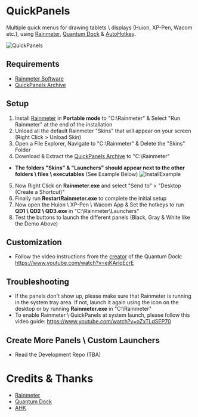 # QuickPanels

Multiple quick menus for drawing tablets \ displays (Huion, XP-Pen, Wacom etc.), using [Rainmeter](https://github.com/rainmeter/rainmeter), [Quantum Dock](https://github.com/nitesh-prasad/Quantum-Dock/) & [AutoHotkey](https://github.com/AutoHotkey/AutoHotkey).

![QuickPanels](https://github.com/acatone-git/QuickPanels/assets/67967964/6a95865e-30c5-4617-9f78-a06cb23dd81d)

## Requirements

- [Rainmeter Software](https://github.com/rainmeter/rainmeter/releases)
- [QuickPanels Archive](https://github.com/acatone-git/QuickPanels/releases)
 
## Setup

1. Install [Rainmeter](https://github.com/rainmeter/rainmeter/releases) in **Portable mode** to "C:\Rainmeter" & Select "Run Rainmeter" at the end of the installation 
2. Unload all the default Rainmeter "Skins" that will appear on your screen (Right Click > Unload Skin) 
3. Open a File Explorer, Navigate to "C:\Rainmeter" & Delete the "Skins" Folder
4. Download & Extract the [QuickPanels Archive](https://github.com/acatone-git/QuickPanels/releases) to "C:\Rainmeter"
- **The folders "Skins" & "Launchers" should appear next to the other folders \ files \ executables** (See Example Below) ![InstallExample](https://github.com/acatone-git/QuickPanels/assets/67967964/31879b61-ea45-4149-8e6f-0478bb95ecb7)
5. Now Right Click on **Rainmeter.exe**  and select "Send to" > "Desktop (Create a Shortcut)"
6. Finally run **RestartRainmeter.exe** to complete the initial setup
7. Now open the Huion \ XP-Pen \ Wacom App & Set the hotkeys to run **QD1 \ QD2 \ QD3.exe** in "C:\Rainmeter\Launchers"
8. Test the buttons to launch the different panels (Black, Gray & White like the Demo Above)

## Customization 

- Follow the video instructions from the [creator](https://github.com/nitesh-prasad) of the Quantum Dock: https://www.youtube.com/watch?v=ejKArlqEcrE

## Troubleshooting

- If the panels don't show up, please make sure that Rainmeter is running in the system tray area. If not, launch it again using the icon on the desktop or by running **Rainmeter.exe** in "C:\Rainmeter"
- To enable Rainmeter \ QuickPanels at system launch, please follow this video guide: https://www.youtube.com/watch?v=oZxTLdSEP70

## Create More Panels \ Custom Launchers

- Read the Development Repo (TBA)

# Credits & Thanks

- [Rainmeter](https://github.com/rainmeter/rainmeter)
- [Quantum Dock](https://github.com/nitesh-prasad/Quantum-Dock/)
- [AHK](https://www.autohotkey.com/download/)
